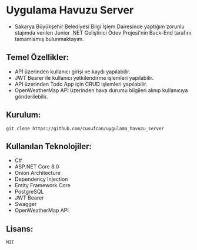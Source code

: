 ﻿# Uygulama Havuzu Server

- Sakarya Büyükşehir Belediyesi Bilgi İşlem Dairesinde yaptığım zorunlu stajımda verilen Junior .NET Geliştirici Ödev Projesi'nin Back-End tarafını tamamlamış bulunmaktayım.

## Temel Özellikler:

- API üzerinden kullanıcı girişi ve kaydı yapılabilir.
- JWT Bearer ile kullanıcı yetkilendirme işlemleri yapılabilir.
- API üzerinden Todo App için CRUD işlemleri yapılabilir.
- OpenWeatherMap API üzerinden hava durumu bilgileri alınıp kullanıcıya gönderilebilir.

## Kurulum:

    git clone https://github.com/cusufcan/uygulama_havuzu_server

## Kullanılan Teknolojiler:

- C#
- ASP.NET Core 8.0
- Onion Architecture
- Dependency Injection
- Entity Framework Core
- PostgreSQL
- JWT Bearer
- Swagger
- OpenWeatherMap API

## Lisans:

    MIT
